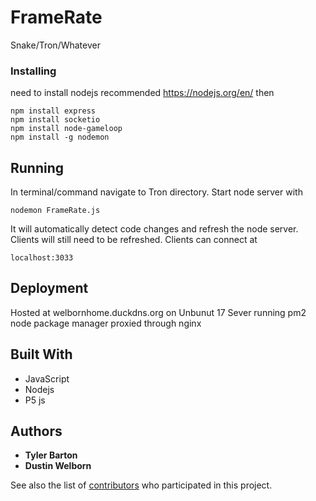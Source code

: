 # FrameRate

Snake/Tron/Whatever

### Installing

need to install nodejs recommended https://nodejs.org/en/ then

```
npm install express
npm install socketio
npm install node-gameloop
npm install -g nodemon
```

## Running

In terminal/command navigate to Tron directory. Start node server with

```
nodemon FrameRate.js
```
It will automatically detect code changes and refresh the node server.
Clients will still need to be refreshed.
Clients can connect at

```
localhost:3033
```

## Deployment

Hosted at welbornhome.duckdns.org on Unbunut 17 Sever running pm2 node package manager proxied through nginx

## Built With

* JavaScript
* Nodejs
* P5 js

## Authors

* **Tyler Barton**
* **Dustin Welborn**


See also the list of [contributors](https://github.com/Tweasy65/Tron/graphs/contributors) who participated in this project.
